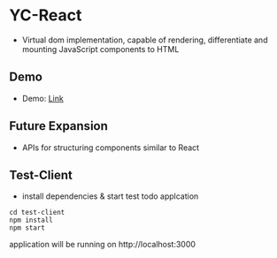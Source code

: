 # YC-React

- Virtual dom implementation, capable of rendering, differentiate and mounting JavaScript components to HTML

## Demo

- Demo: [Link](http://yuchiu-virtual-dom.surge.sh)

## Future Expansion

- APIs for structuring components similar to React

## Test-Client

- install dependencies & start test todo applcation

```
cd test-client
npm install
npm start
```

application will be running on http://localhost:3000
